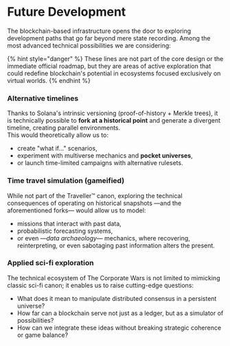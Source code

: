 # Future Development

The blockchain-based infrastructure opens the door to exploring development paths that go far beyond mere state recording. Among the most advanced technical possibilities we are considering:

{% hint style="danger" %}
These lines are not part of the core design or the immediate official roadmap, but they are areas of active exploration that could redefine blockchain's potential in ecosystems focused exclusively on virtual worlds.
{% endhint %}

### Alternative timelines

Thanks to Solana's intrinsic versioning (proof-of-history + Merkle trees), it is technically possible to **fork at a historical point** and generate a divergent timeline, creating parallel environments.\
This would theoretically allow us to:

* create "what if..." scenarios,
* experiment with multiverse mechanics and **pocket universes**,
* or launch time-limited campaigns with alternative rulesets.

### Time travel simulation (gameified)

While not part of the Traveller™ canon, exploring the technical consequences of operating on historical snapshots —and the aforementioned forks— would allow us to model:

* missions that interact with past data,
* probabilistic forecasting systems,
* or even —_data archaeology_— mechanics, where recovering, reinterpreting, or even sabotaging past information alters the present.

### Applied sci-fi exploration

The technical ecosystem of The Corporate Wars is not limited to mimicking classic sci-fi canon; it enables us to raise cutting-edge questions:

* What does it mean to manipulate distributed consensus in a persistent universe?
* How far can a blockchain serve not just as a ledger, but as a simulator of possibilities?
* How can we integrate these ideas without breaking strategic coherence or game balance?
